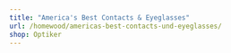 ```yaml
---
title: "America's Best Contacts & Eyeglasses"
url: /homewood/americas-best-contacts-und-eyeglasses/
shop: Optiker
---
```

